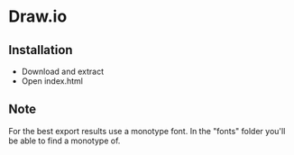 # Draw.io
## Installation
* Download and extract
* Open index.html

## Note
For the best export results use a monotype font. In the "fonts" folder you'll be able to find a monotype of.
